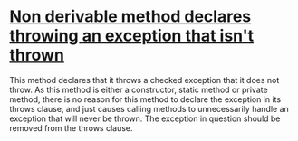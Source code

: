 # [Non derivable method declares throwing an exception that isn't thrown](http://fb-contrib.sourceforge.net/bugdescriptions.html#BED_BOGUS_EXCEPTION_DECLARATION)

This method declares that it throws a checked exception that it does not throw. As this method is
			either a constructor, static method or private method, there is no reason for this method to declare
			the exception in its throws clause, and just causes calling methods to unnecessarily handle an exception
			that will never be thrown. The exception in question should be removed from the throws clause.